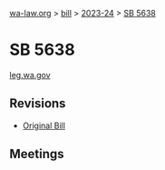 [wa-law.org](/) > [bill](/bill/) > [2023-24](/bill/2023-24/) > [SB 5638](/bill/2023-24/sb/5638/)

# SB 5638
[leg.wa.gov](https://app.leg.wa.gov/billsummary?BillNumber=5638&Year=2023&Initiative=false)

## Revisions
* [Original Bill](1/)

## Meetings